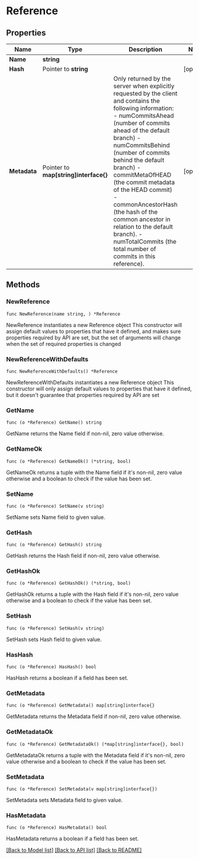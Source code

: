 # Reference

## Properties

Name | Type | Description | Notes
------------ | ------------- | ------------- | -------------
**Name** | **string** |  | 
**Hash** | Pointer to **string** |  | [optional] 
**Metadata** | Pointer to **map[string]interface{}** | Only returned by the server when explicitly requested by the client and contains the following information:  - numCommitsAhead (number of commits ahead of the default branch)  - numCommitsBehind (number of commits behind the default branch)  - commitMetaOfHEAD (the commit metadata of the HEAD commit)  - commonAncestorHash (the hash of the common ancestor in relation to the default branch).  - numTotalCommits (the total number of commits in this reference).  | [optional] 

## Methods

### NewReference

`func NewReference(name string, ) *Reference`

NewReference instantiates a new Reference object
This constructor will assign default values to properties that have it defined,
and makes sure properties required by API are set, but the set of arguments
will change when the set of required properties is changed

### NewReferenceWithDefaults

`func NewReferenceWithDefaults() *Reference`

NewReferenceWithDefaults instantiates a new Reference object
This constructor will only assign default values to properties that have it defined,
but it doesn't guarantee that properties required by API are set

### GetName

`func (o *Reference) GetName() string`

GetName returns the Name field if non-nil, zero value otherwise.

### GetNameOk

`func (o *Reference) GetNameOk() (*string, bool)`

GetNameOk returns a tuple with the Name field if it's non-nil, zero value otherwise
and a boolean to check if the value has been set.

### SetName

`func (o *Reference) SetName(v string)`

SetName sets Name field to given value.


### GetHash

`func (o *Reference) GetHash() string`

GetHash returns the Hash field if non-nil, zero value otherwise.

### GetHashOk

`func (o *Reference) GetHashOk() (*string, bool)`

GetHashOk returns a tuple with the Hash field if it's non-nil, zero value otherwise
and a boolean to check if the value has been set.

### SetHash

`func (o *Reference) SetHash(v string)`

SetHash sets Hash field to given value.

### HasHash

`func (o *Reference) HasHash() bool`

HasHash returns a boolean if a field has been set.

### GetMetadata

`func (o *Reference) GetMetadata() map[string]interface{}`

GetMetadata returns the Metadata field if non-nil, zero value otherwise.

### GetMetadataOk

`func (o *Reference) GetMetadataOk() (*map[string]interface{}, bool)`

GetMetadataOk returns a tuple with the Metadata field if it's non-nil, zero value otherwise
and a boolean to check if the value has been set.

### SetMetadata

`func (o *Reference) SetMetadata(v map[string]interface{})`

SetMetadata sets Metadata field to given value.

### HasMetadata

`func (o *Reference) HasMetadata() bool`

HasMetadata returns a boolean if a field has been set.


[[Back to Model list]](../README.md#documentation-for-models) [[Back to API list]](../README.md#documentation-for-api-endpoints) [[Back to README]](../README.md)


